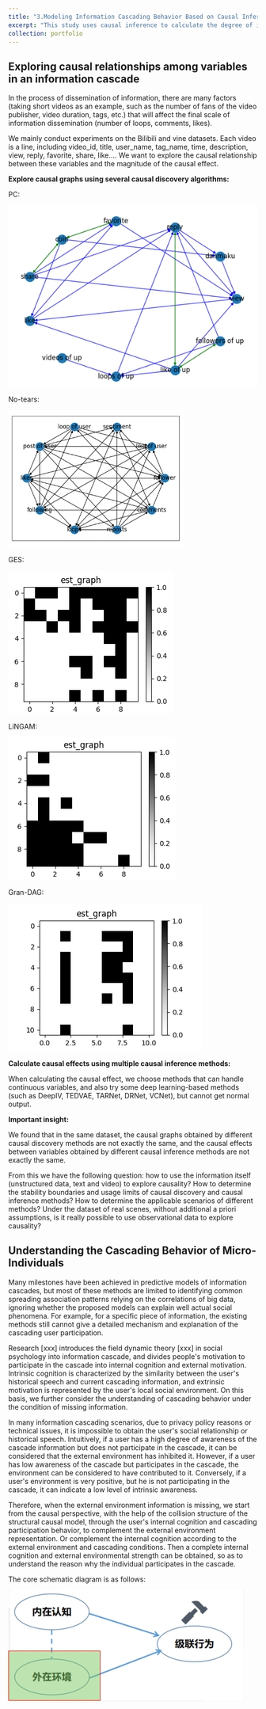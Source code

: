 ```yaml
---
title: "3.Modeling Information Cascading Behavior Based on Causal Inference"
excerpt: "This study uses causal inference to calculate the degree of influence of internal motivation and external environment on individual decision-making, understand the reasons behind individual behavior, and provide a basis for policy formulation.<br/><img src='/images/Re_IC_6.png'>"
collection: portfolio
---
```


Exploring causal relationships among variables in an information cascade
---

In the process of dissemination of information, there are many factors (taking short videos as an example, such as the number of fans of the video publisher, video duration, tags, etc.) that will affect the final scale of information dissemination (number of loops, comments, likes).

We mainly conduct experiments on the Bilibili and vine datasets. Each video is a line, including video_id, title, user_name, tag_name, time, description, view, reply, favorite, share, like.... We want to explore the causal relationship between these variables and the magnitude of the causal effect.

**Explore causal graphs using several causal discovery algorithms:**

PC:

<img src='/images/Re_IC_1.png'>

No-tears:

<img src='/images/Re_IC_2.png'>

GES: 

<img src='/images/Re_IC_3.png'>

LiNGAM:

<img src='/images/Re_IC_4.png'>

Gran-DAG: 

<img src='/images/Re_IC_5.png'>

**Calculate causal effects using multiple causal inference methods:**

When calculating the causal effect, we choose methods that can handle continuous variables, and also try some deep learning-based methods (such as DeepIV, TEDVAE, TARNet, DRNet, VCNet), but cannot get normal output.

**Important insight:**

We found that in the same dataset, the causal graphs obtained by different causal discovery methods are not exactly the same, and the causal effects between variables obtained by different causal inference methods are not exactly the same.

From this we have the following question: how to use the information itself (unstructured data, text and video) to explore causality? How to determine the stability boundaries and usage limits of causal discovery and causal inference methods? How to determine the applicable scenarios of different methods? Under the dataset of real scenes, without additional a priori assumptions, is it really possible to use observational data to explore causality?


Understanding the Cascading Behavior of Micro-Individuals
---

Many milestones have been achieved in predictive models of information cascades, but most of these methods are limited to identifying common spreading association patterns relying on the correlations of big data, ignoring whether the proposed models can explain well actual social phenomena. For example, for a specific piece of information, the existing methods still cannot give a detailed mechanism and explanation of the cascading user participation.

Research [xxx] introduces the field dynamic theory [xxx] in social psychology into information cascade, and divides people's motivation to participate in the cascade into internal cognition and external motivation. Intrinsic cognition is characterized by the similarity between the user's historical speech and current cascading information, and extrinsic motivation is represented by the user's local social environment. On this basis, we further consider the understanding of cascading behavior under the condition of missing information.

In many information cascading scenarios, due to privacy policy reasons or technical issues, it is impossible to obtain the user's social relationship or historical speech. Intuitively, if a user has a high degree of awareness of the cascade information but does not participate in the cascade, it can be considered that the external environment has inhibited it. However, if a user has low awareness of the cascade but participates in the cascade, the environment can be considered to have contributed to it. Conversely, if a user's environment is very positive, but he is not participating in the cascade, it can indicate a low level of intrinsic awareness.

Therefore, when the external environment information is missing, we start from the causal perspective, with the help of the collision structure of the structural causal model, through the user's internal cognition and cascading participation behavior, to complement the external environment representation. Or complement the internal cognition according to the external environment and cascading conditions. Then a complete internal cognition and external environmental strength can be obtained, so as to understand the reason why the individual participates in the cascade.

The core schematic diagram is as follows:

<img src='/images/Re_IC_6.png'>


